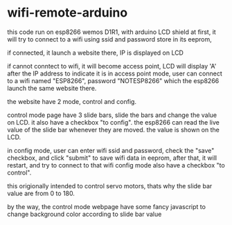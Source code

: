 # wifi-remote-arduino
this code run on esp8266 wemos D1R1, with arduino LCD shield
at first, it will try to connect to a wifi using ssid and password store in its eeprom,

if connected, it launch a website there, IP is displayed on LCD

if cannot conntect to wifi, it will become access point, LCD will display 'A' after the IP address to indicate it is in access point mode,
user can connect to a wifi named "ESP8266", password "NOTESP8266" which the esp8266 launch the same website there.

the website have 2 mode, control and config.

control mode page have 3 slide bars, slide the bars and change the value on LCD. it also have a checkbox "to config".
the esp8266 can read the live value of the slide bar whenever they are moved. the value is shown on the LCD.

in config mode, user can enter wifi ssid and password, check the "save" checkbox, and click "submit" to save wifi data in eeprom, after that, it will restart, 
and try to connect to that wifi
config mode also have a checkbox "to control".

this origionally intended to control servo motors, thats why the slide bar value are from 0 to 180.

by the way, the control mode webpage have some fancy javascript to change background color according to slide bar value
